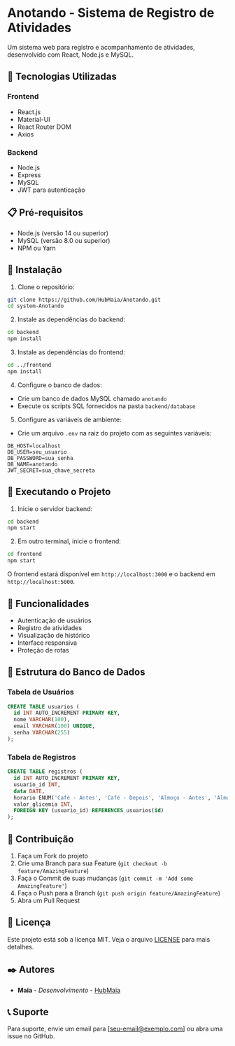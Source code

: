 # Anotando - Sistema de Registro de Atividades

Um sistema web para registro e acompanhamento de atividades, desenvolvido com React, Node.js e MySQL.

## 🚀 Tecnologias Utilizadas

### Frontend

- React.js
- Material-UI
- React Router DOM
- Axios

### Backend

- Node.js
- Express
- MySQL
- JWT para autenticação

## 📋 Pré-requisitos

- Node.js (versão 14 ou superior)
- MySQL (versão 8.0 ou superior)
- NPM ou Yarn

## 🔧 Instalação

1. Clone o repositório:

```bash
git clone https://github.com/HubMaia/Anotando.git
cd system-Anotando
```

2. Instale as dependências do backend:

```bash
cd backend
npm install
```

3. Instale as dependências do frontend:

```bash
cd ../frontend
npm install
```

4. Configure o banco de dados:

- Crie um banco de dados MySQL chamado `anotando`
- Execute os scripts SQL fornecidos na pasta `backend/database`

5. Configure as variáveis de ambiente:

- Crie um arquivo `.env` na raiz do projeto com as seguintes variáveis:

```
DB_HOST=localhost
DB_USER=seu_usuario
DB_PASSWORD=sua_senha
DB_NAME=anotando
JWT_SECRET=sua_chave_secreta
```

## 🚀 Executando o Projeto

1. Inicie o servidor backend:

```bash
cd backend
npm start
```

2. Em outro terminal, inicie o frontend:

```bash
cd frontend
npm start
```

O frontend estará disponível em `http://localhost:3000` e o backend em `http://localhost:5000`.

## 📝 Funcionalidades

- Autenticação de usuários
- Registro de atividades
- Visualização de histórico
- Interface responsiva
- Proteção de rotas

## 🔐 Estrutura do Banco de Dados

### Tabela de Usuários

```sql
CREATE TABLE usuarios (
  id INT AUTO_INCREMENT PRIMARY KEY,
  nome VARCHAR(100),
  email VARCHAR(100) UNIQUE,
  senha VARCHAR(255)
);
```

### Tabela de Registros

```sql
CREATE TABLE registros (
  id INT AUTO_INCREMENT PRIMARY KEY,
  usuario_id INT,
  data DATE,
  horario ENUM('Café - Antes', 'Café - Depois', 'Almoço - Antes', 'Almoço - Depois', 'Janta - Antes', 'Janta - Depois'),
  valor_glicemia INT,
  FOREIGN KEY (usuario_id) REFERENCES usuarios(id)
);
```

## 👥 Contribuição

1. Faça um Fork do projeto
2. Crie uma Branch para sua Feature (`git checkout -b feature/AmazingFeature`)
3. Faça o Commit de suas mudanças (`git commit -m 'Add some AmazingFeature'`)
4. Faça o Push para a Branch (`git push origin feature/AmazingFeature`)
5. Abra um Pull Request

## 📄 Licença

Este projeto está sob a licença MIT. Veja o arquivo [LICENSE](LICENSE) para mais detalhes.

## ✒️ Autores

- **Maia** - _Desenvolvimento_ - [HubMaia](https://github.com/HubMaia)

## 📞 Suporte

Para suporte, envie um email para [seu-email@exemplo.com] ou abra uma issue no GitHub.
